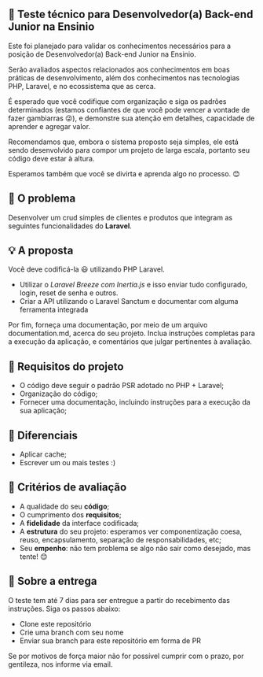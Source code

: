 ## :rocket: Teste técnico para Desenvolvedor(a) Back-end Junior na Ensinio

Este foi planejado para validar os conhecimentos necessários para a posição de Desenvolvedor(a) Back-end Junior na Ensinio.

Serão avaliados aspectos relacionados aos conhecimentos em boas práticas de desenvolvimento, além dos conhecimentos nas tecnologias PHP, Laravel, e no ecossistema que as cerca.

É esperado que você codifique com organização e siga os padrões determinados (estamos confiantes de que você pode vencer a vontade de fazer gambiarras :stuck_out_tongue_winking_eye:), e demonstre sua atenção em detalhes, capacidade de aprender e agregar valor.

Recomendamos que, embora o sistema proposto seja simples, ele está sendo desenvolvido para compor um projeto de larga escala, portanto seu código deve estar à altura.

Esperamos também que você se divirta e aprenda algo no processo. :blush:

## :eyes: O problema

Desenvolver um crud simples de clientes e produtos que integram as seguintes funcionalidades do **Laravel**.

## :bulb: A proposta

Você deve codificá-la :smiley: utilizando PHP Laravel.

- Utilizar o _Laravel Breeze com Inertia.js_ e isso enviar tudo configurado, login, reset de senha e outros.
- Criar a API utilizando o Laravel Sanctum e documentar com alguma ferramenta integrada

Por fim, forneça uma documentação, por meio de um arquivo documentation.md, acerca do seu projeto. Inclua instruções completas para a execução da aplicação, e comentários que julgar pertinentes à avaliação.

## :dart: Requisitos do projeto

- O código deve seguir o padrão PSR adotado no PHP + Laravel;
- Organização do código;
- Fornecer uma documentação, incluindo instruções para a execução da sua aplicação;

## :clap: Diferenciais

- Aplicar cache;
- Escrever um ou mais testes :)

## :page_facing_up: Critérios de avaliação

- A qualidade do seu **código**;
- O cumprimento dos **requisitos**;
- A **fidelidade** da interface codificada;
- A **estrutura** do seu projeto: esperamos ver componentização coesa, reuso, encapsulamento, separação de responsabilidades, etc;
- Seu **empenho**: não tem problema se algo não sair como desejado, mas tente! :blush:

## :email: Sobre a entrega

O teste tem até 7 dias para ser entregue a partir do recebimento das instruções.
Siga os passos abaixo:

- Clone este repositório
- Crie uma branch com seu nome
- Enviar sua branch para este repositório em forma de PR

Se por motivos de força maior não for possível cumprir com o prazo, por gentileza, nos informe via email.
